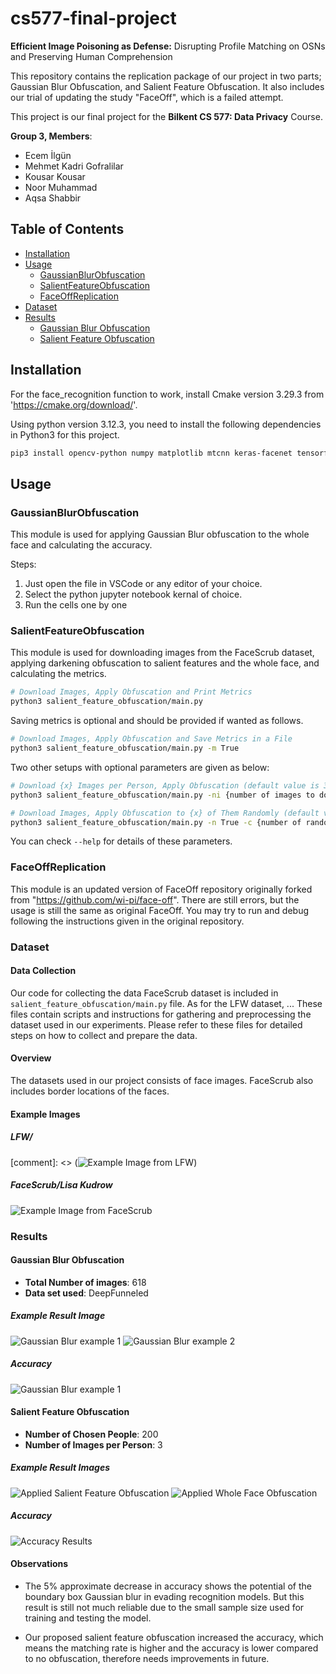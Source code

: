 # cs577-final-project

**Efficient Image Poisoning as Defense:** Disrupting Profile Matching on OSNs and Preserving Human Comprehension

This repository contains the replication package of our project in two parts; Gaussian Blur Obfuscation, and Salient Feature Obfuscation. It also includes our trial of updating the study "FaceOff", which is a failed attempt.

This project is our final project for the **Bilkent CS 577: Data Privacy** Course.

**Group 3, Members**:

- Ecem İlgün
- Mehmet Kadri Gofralilar
- Kousar Kousar
- Noor Muhammad
- Aqsa Shabbir

## Table of Contents

- [Installation](#installation)
- [Usage](#usage)
  - [GaussianBlurObfuscation](#gaussianblurobfuscation)
  - [SalientFeatureObfuscation](#salientfeatureobfuscation)
  - [FaceOffReplication](#faceoffreplication)
- [Dataset](#dataset)
- [Results](#results)
  - [Gaussian Blur Obfuscation](#gaussian-blur-obfuscation)
  - [Salient Feature Obfuscation](#salient-feature-obfuscation)

## Installation

For the face_recognition function to work, install Cmake version 3.29.3 from 'https://cmake.org/download/'.

Using python version 3.12.3, you need to install the following dependencies in Python3 for this project.

```bash
pip3 install opencv-python numpy matplotlib mtcnn keras-facenet tensorflow scipy scikit-learn face_recognition
```

## Usage

### GaussianBlurObfuscation

This module is used for applying Gaussian Blur obfuscation to the whole face and calculating the accuracy.

Steps:

1. Just open the file in VSCode or any editor of your choice.
2. Select the python jupyter notebook kernal of choice.
3. Run the cells one by one
<!--

````bash
# Apply
python3 gaussian_blur_bbox_obfuscation/
``` -->

### SalientFeatureObfuscation
This module is used for downloading images from the FaceScrub dataset, applying darkening obfuscation to salient features and the whole face, and calculating the metrics.

```bash
# Download Images, Apply Obfuscation and Print Metrics
python3 salient_feature_obfuscation/main.py
````

Saving metrics is optional and should be provided if wanted as follows.

```bash
# Download Images, Apply Obfuscation and Save Metrics in a File
python3 salient_feature_obfuscation/main.py -m True
```

Two other setups with optional parameters are given as below:

```bash
# Download {x} Images per Person, Apply Obfuscation (default value is 3)
python3 salient_feature_obfuscation/main.py -ni {number of images to download per person}

# Download Images, Apply Obfuscation to {x} of Them Randomly (default value is 200)
python3 salient_feature_obfuscation/main.py -n True -c {number of random people to apply obfuscation}
```

You can check `--help` for details of these parameters.

### FaceOffReplication

This module is an updated version of FaceOff repository originally forked from "https://github.com/wi-pi/face-off". There are still errors, but the usage is still the same as original FaceOff. You may try to run and debug following the instructions given in the original repository.

### Dataset

#### Data Collection

Our code for collecting the data FaceScrub dataset is included in `salient_feature_obfuscation/main.py` file. As for the LFW dataset, ... These files contain scripts and instructions for gathering and preprocessing the dataset used in our experiments. Please refer to these files for detailed steps on how to collect and prepare the data.

#### Overview

The datasets used in our project consists of face images. FaceScrub also includes border locations of the faces.

#### Example Images

##### LFW/

[comment]: <> (![Example Image from LFW](/figs/Original_Image_LFW.jpg))

##### FaceScrub/Lisa Kudrow

![Example Image from FaceScrub](/figs/Original_Image_FaceScrub.jpg)

### Results

#### Gaussian Blur Obfuscation

- **Total Number of images**: 618
- **Data set used**: DeepFunneled

##### Example Result Image

![Gaussian Blur example 1](/figs/gaussian_blur_1.jpg)
![Gaussian Blur example 2](/figs/gaussian_blur_2.jpg)

##### Accuracy

![Gaussian Blur example 1](/figs/gaussian_blur_result.png)

#### Salient Feature Obfuscation

- **Number of Chosen People**: 200
- **Number of Images per Person**: 3

##### Example Result Images

![Applied Salient Feature Obfuscation](/figs/Salient_Image_FaceScrub_1.jpg)
![Applied Whole Face Obfuscation](/figs/Salient_Image_FaceScrub_2.jpg)

##### Accuracy

![Accuracy Results](/figs/Accuracy_FaceScrub.png)

#### Observations

- The 5% approximate decrease in accuracy shows the potential of the boundary box Gaussian blur in evading recognition models. But this result is still not much reliable due to the small sample size used for training and testing the model.

- Our proposed salient feature obfuscation increased the accuracy, which means the matching rate is higher and the accuracy is lower compared to no obfuscation, therefore needs improvements in future.
